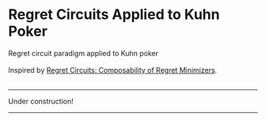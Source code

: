 # Regret Circuits Applied to Kuhn Poker
 Regret circuit paradigm applied to Kuhn poker
 <br/><br/>
 Inspired by [Regret Circuits: Composability of Regret Minimizers](https://arxiv.org/pdf/1811.02540.pdf).
<br/><br/>
***
Under construction!
***

